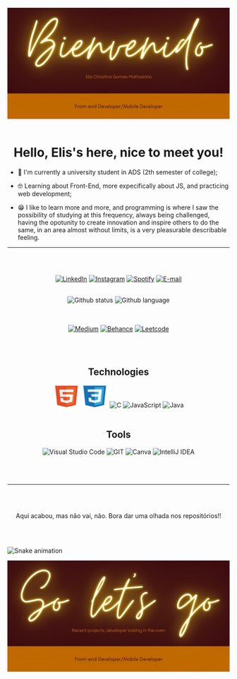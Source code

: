 <img src="Elis Christina Gomes Mattosinho.jpg"><br/><br/>

<h1 align="center" style="font-weight:bold;" >
 Hello, Elis's here, nice to meet you!</h1>

- 🧠 I'm currently a university student in ADS (2th semester of college);

- 🤓 Learning about Front-End, more expecifically about JS, and practicing web development;

- 😁 I like to learn more and more, and programming is where I saw the possibility of studying at this frequency, always being challenged, having the opotunity to create innovation and inspire others to do the same, in an area almost without limits, is a very pleasurable describable feeling.

<hr><br/><br/>

<div align="center">

  [![LinkedIn](https://img.shields.io/badge/-LinkedIn-%230077B5?style=for-the-badge&logo=linkedin&logoColor=white)](https://www.linkedin.com/in/eliscmattosinho/)
  [![Instagram](https://img.shields.io/badge/-Instagram-%23E4405F?style=for-the-badge&logo=instagram&logoColor=white)](https://instagram.com/hey.iamelis)
  [![Spotify](https://img.shields.io/badge/Spotify-1ED760?&style=for-the-badge&logo=spotify&logoColor=white)](https://open.spotify.com/user/12161239580?si=rqPDInhBR0my_mkifD9XXw&utm_source=copy-link&nd=1)
  [![E-mail](https://img.shields.io/badge/Gmail-D14836?style=for-the-badge&logo=gmail&logoColor=white)](mailto:eliscmattosinho@gmail.com)
</div><br/>

<div align="center">
  <img src="https://github-readme-stats.vercel.app/api?username=eliscmatt&show_icons=true&theme=dracula" alt="Github status">
  <img height="196" src="https://github-readme-stats.vercel.app/api/top-langs/?username=eliscmatt&show_icons=true&theme=dracula" alt="Github language">
</div><br/><br/>

<div style="display:inline_block" align="center">

[![Medium](https://img.shields.io/badge/Medium-12100E?style=for-the-badge&logo=medium&logoColor=white)](https://medium.com/@eliscmattosinho)
[![Behance](https://img.shields.io/badge/-Behance-blue?style=for-the-badge&logo=behance&logoColor=white)]()
[![Leetcode](https://img.shields.io/badge/-LeetCode-FFA116?style=for-the-badge&logo=LeetCode&logoColor=black)](https://leetcode.com/eliscmatt/)
</div><br/><br/>

<div style="display:inline_block;" align="center">

<h2>Technologies</h2>
<img alt="HTML5" height="50" width="60" src="https://raw.githubusercontent.com/devicons/devicon/master/icons/html5/html5-original.svg">
<img alt="CSS3" height="50" width="60" src="https://raw.githubusercontent.com/devicons/devicon/master/icons/css3/css3-original.svg">
<img alt="C" height="50" width="60" src="https://cdn.jsdelivr.net/gh/devicons/devicon/icons/c/c-original.svg">
<img alt="JavaScript" height="50" width="60" src="https://cdn.jsdelivr.net/gh/devicons/devicon/icons/javascript/javascript-original.svg">
<img alt="Java" height="50" width="60" src="https://cdn.jsdelivr.net/gh/devicons/devicon/icons/java/java-original.svg"><br/><br/>

<h2>Tools</h2>
  <img alt="Visual Studio Code" height="50" width="60" src="https://cdn.jsdelivr.net/gh/devicons/devicon/icons/vscode/vscode-original.svg">
  <img alt="GIT" height="50" width="60" src="https://cdn.jsdelivr.net/gh/devicons/devicon/icons/git/git-original.svg">
  <img alt="Canva" height="50" width="60" src="https://cdn.jsdelivr.net/gh/devicons/devicon/icons/canva/canva-original.svg">
  <img alt="IntelliJ IDEA" height="50" width="60" src="https://cdn.jsdelivr.net/gh/devicons/devicon/icons/intellij/intellij-original.svg"><br/><br/>
</div><br/><br/>


<hr><br/><br/>
<p align="center">Aqui acabou, mas não vai, não. Bora dar uma olhada nos repositórios!!</p><br/><br/>

![Snake animation](https://github.com/eliscmatt/eliscmatt/blob/output/github-contribution-grid-snake.svg)

<img src="Elis Christina Gomes Mattosinho end.jpg" alt="So let´s go; Recent projects, developer baking in the oven.">
</div>

